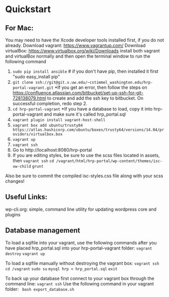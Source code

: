 # Quickstart

## For Mac:
You may need to have the Xcode developer tools installed first, if you do not already.
Download vagrant: https://www.vagrantup.com/ Download virtualBox: https://www.virtualbox.org/wiki/Downloads install both vagrant and virtualBox normally and then open the terminal window to run the following command 

1. ` sudo pip install ansible ` # if you don't have pip, then installed it first "sudo easy_install pip"
2. ` git clone ssh://git@git.s.uw.edu/~cstimmel_washington.edu/hrp-portal-vagrant.git `
    *If you get an error, then follow the steps on https://confluence.atlassian.com/bitbucket/set-up-ssh-for-git-728138079.html to create and add the ssh key to bitbucket. On successful completion, redo step 2.
3. ` cd hrp-portal-vagrant `
    *If you have a database to load, copy it into hrp-portal-vagrant and make sure it's called hrp_portal.sql
4. ` vagrant plugin install vagrant-host-shell `
5. ` vagrant box add ubuntu/trusty64 https://atlas.hashicorp.com/ubuntu/boxes/trusty64/versions/14.04/providers/virtualbox.box `
6. ` vagrant up `
7. ` vagrant ssh `
8. Go to http://localhost:8080/hrp-portal
9. If you are editing styles, be sure to use the scss files located in assets, then
` vagrant ssh `
` cd /vagrant/html/hrp-portal/wp-content/themes/isc-uw-child `
` grunt `

Also be sure to commit the compiled isc-styles.css file along with your scss changes!

## Useful Links:
wp-cli.org: simple, command line utility for updating wordpress core and plugins

## Database management
To load a sqlfile into your vagrant, use the following commands after you have placed hrp_portal.sql into your hrp-portal-vagrant folder:
` vagrant destroy `
` vagrant up `

To load a sqlfile manually without destroying the vagrant box:
` vagrant ssh `
` cd /vagrant `
` sudo su `
` mysql hrp < hrp_portal.sql `
` exit `

To back up your database first connect to your vagrant box through the command line:
` vagrant ssh `
Use the following command in your vagrant folder:
` bash export_database.sh`

